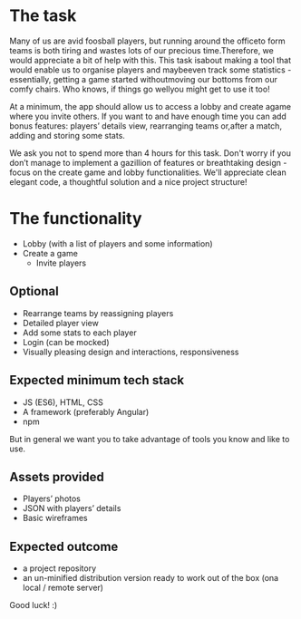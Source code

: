 # The​ ​task

 Many​ ​of​ ​us​ ​are​ ​avid​ ​foosball​ ​players,​ ​but​ ​running​ ​around​ ​the​ ​office​ ​to​ ​form​ ​teams​ ​is​ ​both​ ​tiring and​ ​wastes​ ​lots​ ​of​ ​our​ ​precious​ ​time.​ ​Therefore,​ ​we​ ​would​ ​appreciate​ ​a​ ​bit​ ​of​ ​help​ ​with​ ​this.​ ​This task​ ​is​ ​about​ ​making​ ​a​ ​tool​ ​that​ ​would​ ​enable​ ​us​ ​to​ ​organise​ ​players​ ​and​ ​maybe​ ​even​ ​track some​ ​statistics​  ​-​ ​essentially,​ ​getting​ ​a​ ​game​ ​started​ ​without​ ​moving​ ​our​ ​bottoms​ ​from ​our​ ​comfy chairs.​ ​Who​ ​knows,​ ​if​ ​things​ ​go​ ​well​ ​you​ ​might​ ​get​ ​to​ ​use​ ​it​ ​too!

 At a minimum, the​ ​app​ should ​allow​ ​us​ ​to​ ​access​ ​a​ ​lobby and​ ​create​ ​a​ ​game​ ​where​ ​you​ ​invite others​. If you want to and have enough time you can add bonus features: ​players’​ ​details view, ​rearranging ​teams​ or,​ ​after​ ​a​ ​match,​ ​add​ing and storing ​some​ ​stats.

 We​ ​ask​ ​you​ ​not​ ​to​ ​spend​ ​​more​ ​than​ ​4​ ​hours​​ ​for​ ​this​ ​task.​ Don't worry if ​you​ ​don’t​ ​manage​ ​to​ ​implement a gazillion of features or breathtaking design -​ focus on the create game and lobby functionalities. We'll appreciate clean elegant code, a thoughtful solution and a nice project structure!
 
 # The​ ​functionality
 - Lobby​ ​(with​ ​a​ ​list​ ​of​ ​players​ ​and​ ​some​ ​information) 
 - Create​ ​a​ ​game 
    - Invite​ ​players


## Optional
- Rearrange​ ​teams​ ​by​ ​reassigning​ ​players 
- Detailed​ ​player​ ​view
- Add​ ​some​ ​stats​ ​to​ ​each​ ​player
- Login​ ​(can​ ​be​ ​mocked)
- Visually​ ​pleasing​ ​design​ ​and​ ​interactions, responsiveness

## Expected​ ​minimum​ ​tech​ ​stack
- JS​ ​(ES6),​ ​HTML,​ ​CSS 
- A​ ​framework​ ​(preferably​ ​Angular) 
- npm 

But in general we want you to take advantage of tools you know and like to use.

## Assets​ ​provided 
- Players’​ ​photos 
- ​JSON​ ​with​ ​players’​ ​details 
- Basic​ ​wireframes 

## Expected​ ​outcome 
- a project ​repository​ 
- an​ ​un-minified​ ​distribution​ ​version​ ​ready​ ​to​ ​work​ ​out​ ​of​ ​the​ ​box​ ​(on​ ​a​ ​local​ ​/​ ​remote server)
 
Good luck! :)

